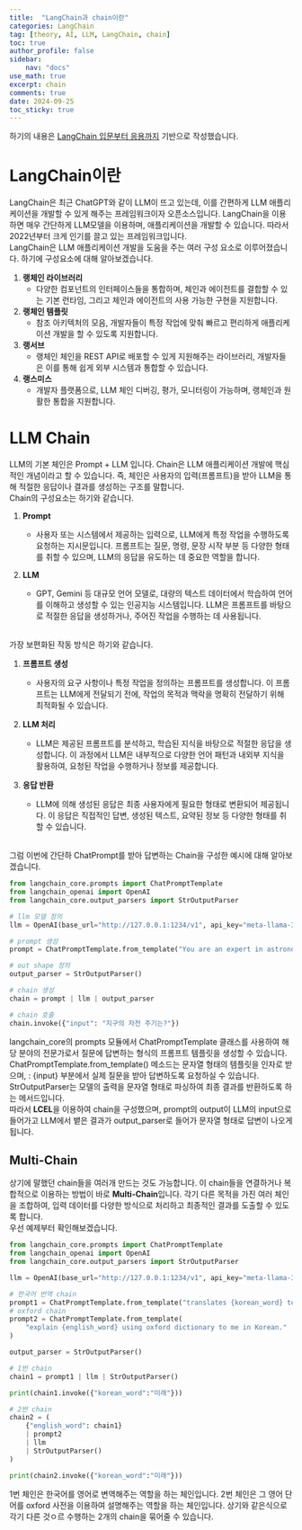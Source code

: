 ```yaml
---
title:  "LangChain과 chain이란"
categories: LangChain
tag: [theory, AI, LLM, LangChain, chain]
toc: true
author_profile: false
sidebar:
    nav: "docs"
use_math: true
excerpt: chain
comments: true
date: 2024-09-25
toc_sticky: true
---
```

하기의 내용은 <a href="https://wikidocs.net/book/14473" target="_blank">LangChain 입문부터 응용까지</a> 기반으로 작성했습니다.

# LangChain이란
LangChain은 최근 ChatGPT와 같이 LLM이 뜨고 있는데, 이를 간편하게 LLM 애플리케이션을 개발할 수 있게 해주는 프레임워크이자 오픈소스입니다. LangChain을 이용하면 매우 간단하게 LLM모델을 이용하며, 애플리케이션을 개발할 수 있습니다. 따라서 2022년부터 크게 인기를 끌고 있는 프레임워크입니다.    
LangChain은 LLM 애플리케이션 개발을 도움을 주는 여러 구성 요소로 이루어졌습니다. 하기에 구성요소에 대해 알아보겠습니다.   
1. **랭체인 라이브러리**
    - 다양한 컴포넌트의 인터페이스들을 통합하며, 체인과 에이전트를 결합할 수 있는 기본 런타임, 그리고 체인과 에이전트의 사용 가능한 구현을 지원합니다.
2. **랭체인 템플릿**
    - 참조 아키텍처의 모음, 개발자들이 특정 작업에 맞춰 빠르고 편리하게 애플리케이션 개발을 할 수 있도록 지원합니다.
3. **랭서브**
    - 랭체인 체인을 REST API로 배포할 수 있게 지원해주는 라이브러리, 개발자들은 이를 통해 쉽게 외부 시스템과 통합할 수 있습니다.
4. **랭스미스**
    - 개발자 플랫폼으로, LLM 체인 디버깅, 평가, 모니터링이 가능하며, 랭체인과 원활한 통합을 지원합니다.   


# LLM Chain
LLM의 기본 체인은 Prompt + LLM 입니다. Chain은 LLM 애플리케이션 개발에 핵심적인 개념이라고 할 수 있습니다. 즉, 체인은 사용자의 입력(프롬프트)을 받아 LLM을 통해 적절한 응답이나 결과를 생성하는 구조를 말합니다.   
Chain의 구성요소는 하기와 같습니다.   
1. **Prompt**
    - 사용자 또는 시스템에서 제공하는 입력으로, LLM에게 특정 작업을 수행하도록 요청하는 지시문입니다. 프롬프트는 질문, 명령, 문장 시작 부분 등 다양한 형태를 취할 수 있으며, LLM의 응답을 유도하는 데 중요한 역할을 합니다.

2. **LLM** 
    - GPT, Gemini 등 대규모 언어 모델로, 대량의 텍스트 데이터에서 학습하여 언어를 이해하고 생성할 수 있는 인공지능 시스템입니다. LLM은 프롬프트를 바탕으로 적절한 응답을 생성하거나, 주어진 작업을 수행하는 데 사용됩니다.  
   

<br>
가장 보편화된 작동 방식은 하기와 같습니다.    

1. **프롬프트 생성**
    - 사용자의 요구 사항이나 특정 작업을 정의하는 프롬프트를 생성합니다. 이 프롬프트는 LLM에게 전달되기 전에, 작업의 목적과 맥락을 명확히 전달하기 위해 최적화될 수 있습니다.

2. **LLM 처리**
    - LLM은 제공된 프롬프트를 분석하고, 학습된 지식을 바탕으로 적절한 응답을 생성합니다. 이 과정에서 LLM은 내부적으로 다양한 언어 패턴과 내외부 지식을 활용하여, 요청된 작업을 수행하거나 정보를 제공합니다.

3. **응답 반환**
    - LLM에 의해 생성된 응답은 최종 사용자에게 필요한 형태로 변환되어 제공됩니다. 이 응답은 직접적인 답변, 생성된 텍스트, 요약된 정보 등 다양한 형태를 취할 수 있습니다.

<br>
그럼 이번에 간단하 ChatPrompt를 받아 답변하는 Chain을 구성한 예시에 대해 알아보겠습니다.   

```python
from langchain_core.prompts import ChatPromptTemplate
from langchain_openai import OpenAI
from langchain_core.output_parsers import StrOutputParser

# llm 모델 정의
llm = OpenAI(base_url="http://127.0.0.1:1234/v1", api_key="meta-llama-3.1-8b-instruct")

# prompt 생성
prompt = ChatPromptTemplate.from_template("You are an expert in astronomy. Answer the question. <Question>: {input}")

# out shape 정의
output_parser = StrOutputParser()

# chain 생성
chain = prompt | llm | output_parser

# chain 호출
chain.invoke({"input": "지구의 자전 주기는?"})
```

langchain_core의 prompts 모듈에서 ChatPromptTemplate 클래스를 사용하여 해당 분야의 전문가로서 질문에 답변하는 형식의 프롬프트 템플릿을 생성할 수 있습니다. ChatPromptTemplate.from_template() 메소드는 문자열 형태의 템플릿을 인자로 받으며, <Question>: {input} 부분에서 실제 질문을 받아 답변하도록 요청하실 수 있습니다.  
StrOutputParser는 모델의 출력을 문자열 형태로 파싱하여 최종 결과를 반환하도록 하는 메서드입니다.  
따라서 **LCEL**을 이용하여 chain을 구성했으며, prompt의 output이 LLM의 input으로 들어가고 LLM에서 뱉은 결과가 output_parser로 들어가 문자열 형태로 답변이 나오게 됩니다.   


## Multi-Chain
상기에 말했던 chain들을 여러개 만드는 것도 가능합니다. 이 chain들을 연결하거나 복합적으로 이용하는 방법이 바로 **Multi-Chain**입니다. 각기 다른 목적을 가진 여러 체인을 조합하여, 입력 데이터를 다양한 방식으로 처리하고 최종적인 결과를 도출할 수 있도록 합니다.
<br>
우선 예제부터 확인해보겠습니다.   

```python
from langchain_core.prompts import ChatPromptTemplate
from langchain_openai import OpenAI
from langchain_core.output_parsers import StrOutputParser

llm = OpenAI(base_url="http://127.0.0.1:1234/v1", api_key="meta-llama-3.1-8b-instruct")

# 한국어 번역 chain
prompt1 = ChatPromptTemplate.from_template("translates {korean_word} to English.")
# oxford chain
prompt2 = ChatPromptTemplate.from_template(
    "explain {english_word} using oxford dictionary to me in Korean."
)

output_parser = StrOutputParser()

# 1번 chain
chain1 = prompt1 | llm | StrOutputParser()

print(chain1.invoke({"korean_word":"미래"}))

# 2번 chain
chain2 = (
    {"english_word": chain1}
    | prompt2
    | llm
    | StrOutputParser()
)

print(chain2.invoke({"korean_word":"미래"}))
```

1번 체인은 한국어를 영어로 변역해주는 역할을 하는 체인입니다. 2번 체인은 그 영어 단어를 oxford 사전을 이용하여 설명해주는 역할을 하는 체인입니다. 상기와 같은식으로 각기 다른 것ㅇ르 수행하는 2개의 chain을 묶어줄 수 있습니다.   
